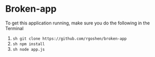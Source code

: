 # Broken-app

To get this application running, make sure you do the following in the Terminal

1. ```sh git clone https://github.com/rgoshen/broken-app```
2. ```sh npm install```
3. ```sh node app.js```
